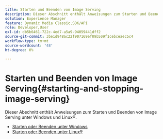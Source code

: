 ```yaml
---
title: Starten und Beenden von Image Serving
description: Dieser Abschnitt enthält Anweisungen zum Starten und Beenden von Image Serving unter Windows und Linux®.
solution: Experience Manager
feature: Dynamic Media Classic,SDK/API
role: Developer,User
exl-id: db5b6461-722c-4ed7-a5a9-94059441dff2
source-git-commit: 3be1d948ac22f907169ef09b509f1cebceaec5c4
workflow-type: tm+mt
source-wordcount: '48'
ht-degree: 0%

---
```


# Starten und Beenden von Image Serving{#starting-and-stopping-image-serving}

Dieser Abschnitt enthält Anweisungen zum Starten und Beenden von Image Serving unter Windows und Linux®.

* [Starten oder Beenden unter Windows](t-startstop-windows.md)
* [Starten oder Beenden unter Linux®](t-startstop-linux.md)

